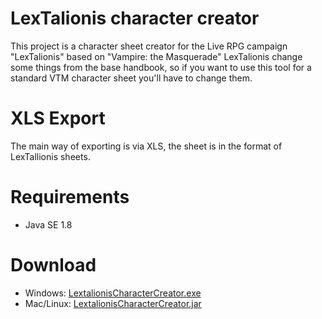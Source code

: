 # LexTalionis character creator
This project is a character sheet creator for the Live RPG campaign "LexTalionis" based on "Vampire: the Masquerade"
LexTalionis change some things from the base handbook, so if you want to use this tool for a standard VTM character sheet you'll have to change them.


# XLS Export
The main way of exporting is via XLS, the sheet is in the format of LexTallionis sheets.

# Requirements
* Java SE 1.8

# Download
* Windows: [LextalionisCharacterCreator.exe](https://github.com/kiurem66/LextalionisCharacterCreator/releases/download/v1.0.2/LextalionisCharacterCreator.exe)
* Mac/Linux: [LextalionisCharacterCreator.jar](https://github.com/kiurem66/LextalionisCharacterCreator/releases/download/v1.0.2/LextalionisCharacterCreator.jar)
